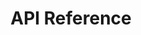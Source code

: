 ---
title: API Reference
toc-group-name: labs-solidworks-swex
order: 5
redirect-to: https://docs.codestack.net/swex/macro-feature
---